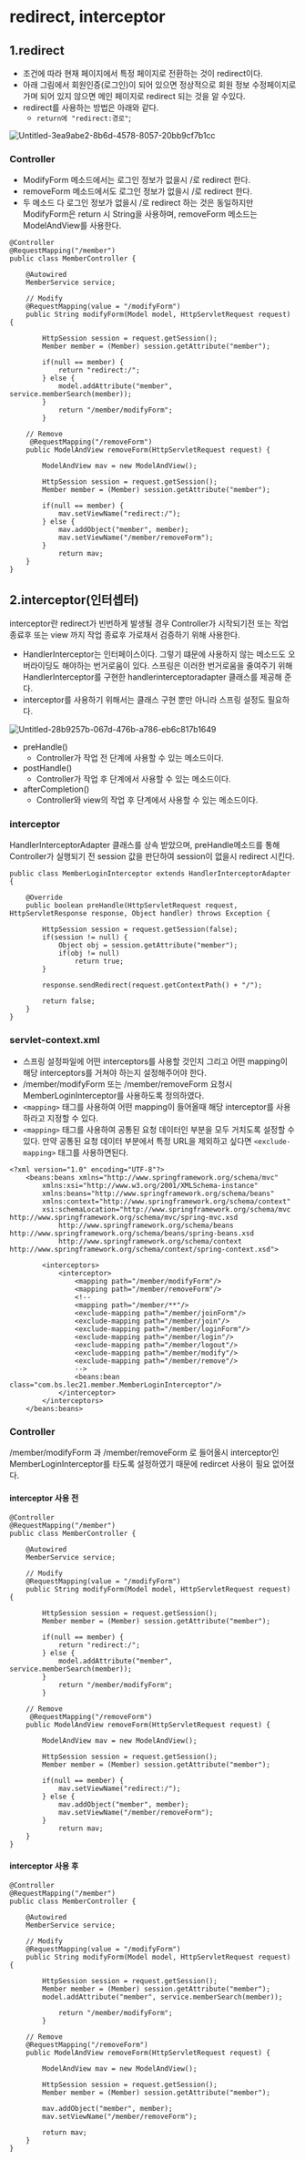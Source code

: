 # redirect, interceptor

## 1.redirect

- 조건에 따라 현재 페이지에서 특정 페이지로 전환하는 것이 redirect이다.
- 아래 그림에서 회원인증(로그인)이 되어 있으면 정상적으로 회원 정보 수정페이지로 가며 되어 있지 않으면 메인 페이지로 redirect 되는 것을 알 수있다.
- redirect를 사용하는 방법은 아래와 같다.
    - ```return에 "redirect:경로"```;

![Untitled-3ea9abe2-8b6d-4578-8057-20bb9cf7b1cc](https://user-images.githubusercontent.com/31675104/59972553-0ddd8880-95cc-11e9-8f4d-57c4c49410ce.png)

### Controller

- ModifyForm 메소드에서는 로그인 정보가 없을시 /로 redirect 한다.
- removeForm 메소드에서도 로그인 정보가 없을시 /로 redirect 한다.
- 두 메소드 다 로그인 정보가 없을시 /로 redirect 하는 것은 동일하지만 ModifyForm은 return 시 String을 사용하며, removeForm 메소드는 ModelAndView를 사용한다.

```
@Controller
@RequestMapping("/member")
public class MemberController {
    
    @Autowired
    MemberService service;
        
    // Modify
    @RequestMapping(value = "/modifyForm")
    public String modifyForm(Model model, HttpServletRequest request) {
            
        HttpSession session = request.getSession();
        Member member = (Member) session.getAttribute("member");
    
        if(null == member) {
            return "redirect:/";
        } else {
            model.addAttribute("member", service.memberSearch(member));
        }
            return "/member/modifyForm";
        }
    
    // Remove
     @RequestMapping("/removeForm")
    public ModelAndView removeForm(HttpServletRequest request) {
            
        ModelAndView mav = new ModelAndView();
            
        HttpSession session = request.getSession();
        Member member = (Member) session.getAttribute("member");
            
        if(null == member) {
            mav.setViewName("redirect:/");
        } else {
            mav.addObject("member", member);
            mav.setViewName("/member/removeForm");
        }
            return mav;
    }
}
```

## 2.interceptor(인터셉터)

interceptor란 redirect가 빈번하게 발생될 경우 Controller가 시작되기전 또는 작업 종료후 또는 view 까지 작업 종료후 가로채서 검증하기 위해 사용한다.

- HandlerInterceptor는 인터페이스이다. 그렇기 떄문에 사용하지 않는 메소드도 오버라이딩도 해야하는 번거로움이 있다. 스프링은 이러한 번거로움을 줄여주기 위해 HandlerInterceptor를 구현한 handlerinterceptoradapter 클래스를 제공해 준다.
- interceptor를 사용하기 위해서는 클래스 구현 뿐만 아니라 스프링 설정도 필요하다.

![Untitled-28b9257b-067d-476b-a786-eb6c817b1649](https://user-images.githubusercontent.com/31675104/59972574-62810380-95cc-11e9-8027-911919758abe.png)

- preHandle()
    - Controller가 작업 전 단계에 사용할 수 있는 메소드이다.
- postHandle()
    - Controller가 작업 후 단계에서 사용할 수 있는 메소드이다.
- afterCompletion()
    - Controller와 view의 작업 후 단계에서 사용할 수 있는 메소드이다.


### interceptor

HandlerInterceptorAdapter 클래스를 상속 받았으며, preHandle메소드를 통해 Controller가 실행되기 전 session 값을 판단하여 session이 없을시 redirect 시킨다.

```
public class MemberLoginInterceptor extends HandlerInterceptorAdapter {
    
    @Override
    public boolean preHandle(HttpServletRequest request, HttpServletResponse response, Object handler) throws Exception {
            
        HttpSession session = request.getSession(false);
        if(session != null) {
            Object obj = session.getAttribute("member");
            if(obj != null)
                return true;
        }
            
        response.sendRedirect(request.getContextPath() + "/");

        return false;
    }
}
```

### servlet-context.xml

- 스프링 설정파일에 어떤 interceptors를 사용할 것인지 그리고 어떤 mapping이 해당 interceptors를 거쳐야 하는지 설정해주어야 한다.
- /member/modifyForm 또는 /member/removeForm 요청시 MemberLoginInterceptor를 사용하도록 정의하였다.
- `<mapping>` 태그를 사용하여 어떤 mapping이 들어올때 해당 interceptor를 사용하라고 지정할 수 있다.
- `<mapping>` 태그를 사용하여 공통된 요청 데이터인 부분을 모두 거치도록 설정할 수 있다. 만약 공통된 요청 데이터 부분에서 특정 URL을 제외하고 싶다면 `<exclude-mapping>` 태그를 사용하면된다.

```
<?xml version="1.0" encoding="UTF-8"?>
    <beans:beans xmlns="http://www.springframework.org/schema/mvc"
        xmlns:xsi="http://www.w3.org/2001/XMLSchema-instance"
        xmlns:beans="http://www.springframework.org/schema/beans"
        xmlns:context="http://www.springframework.org/schema/context"
        xsi:schemaLocation="http://www.springframework.org/schema/mvc http://www.springframework.org/schema/mvc/spring-mvc.xsd
            http://www.springframework.org/schema/beans http://www.springframework.org/schema/beans/spring-beans.xsd
            http://www.springframework.org/schema/context http://www.springframework.org/schema/context/spring-context.xsd">
        
        <interceptors>
            <interceptor>
                <mapping path="/member/modifyForm"/>
                <mapping path="/member/removeForm"/>
                <!--
                <mapping path="/member/**"/>
                <exclude-mapping path="/member/joinForm"/>
                <exclude-mapping path="/member/join"/>
                <exclude-mapping path="/member/loginForm"/>
                <exclude-mapping path="/member/login"/>
                <exclude-mapping path="/member/logout"/>
                <exclude-mapping path="/member/modify"/>
                <exclude-mapping path="/member/remove"/>
                -->
                <beans:bean class="com.bs.lec21.member.MemberLoginInterceptor"/>
            </interceptor>
        </interceptors>
    </beans:beans>
```

### Controller
/member/modifyForm 과 /member/removeForm 로 들어올시 interceptor인 MemberLoginInterceptor를 타도록 설정하였기 때문에 redircet 사용이 필요 없어졌다.

#### interceptor 사용 전

```
@Controller
@RequestMapping("/member")
public class MemberController {
    
    @Autowired
    MemberService service;
        
    // Modify
    @RequestMapping(value = "/modifyForm")
    public String modifyForm(Model model, HttpServletRequest request) {
            
        HttpSession session = request.getSession();
        Member member = (Member) session.getAttribute("member");
    
        if(null == member) {
            return "redirect:/";
        } else {
            model.addAttribute("member", service.memberSearch(member));
        }
            return "/member/modifyForm";
        }
    
    // Remove
     @RequestMapping("/removeForm")
    public ModelAndView removeForm(HttpServletRequest request) {
            
        ModelAndView mav = new ModelAndView();
            
        HttpSession session = request.getSession();
        Member member = (Member) session.getAttribute("member");
            
        if(null == member) {
            mav.setViewName("redirect:/");
        } else {
            mav.addObject("member", member);
            mav.setViewName("/member/removeForm");
        }
            return mav;
    }
}
```

#### interceptor 사용 후

```
@Controller
@RequestMapping("/member")
public class MemberController {
        
    @Autowired
    MemberService service;
            
    // Modify
    @RequestMapping(value = "/modifyForm")
    public String modifyForm(Model model, HttpServletRequest request) {
                
        HttpSession session = request.getSession();
        Member member = (Member) session.getAttribute("member");
        model.addAttribute("member", service.memberSearch(member));
        
            return "/member/modifyForm";
        }

    // Remove
    @RequestMapping("/removeForm")
    public ModelAndView removeForm(HttpServletRequest request) {
                
        ModelAndView mav = new ModelAndView();
                
        HttpSession session = request.getSession();
        Member member = (Member) session.getAttribute("member");
                
        mav.addObject("member", member);
        mav.setViewName("/member/removeForm");
                
        return mav;
    }        
}
```
